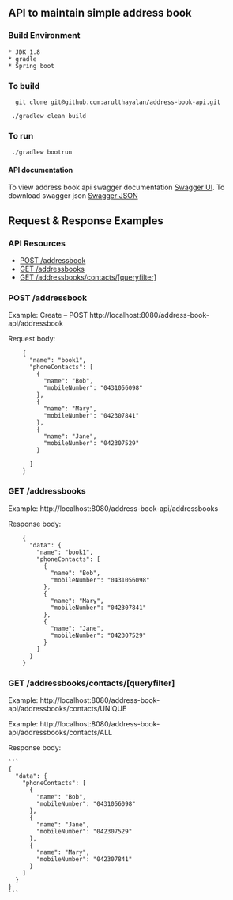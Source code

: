 ## API to maintain simple address book

### Build Environment
    * JDK 1.8
    * gradle
    * Spring boot
    
### To build
  ```
    git clone git@github.com:arulthayalan/address-book-api.git
    
   ./gradlew clean build
  
  ```
### To run
   ```
    ./gradlew bootrun
   
   ```
#### API documentation
To view address book api swagger documentation [Swagger UI](http://localhost:8080/address-book-api/swagger-ui.html).
To download swagger json [Swagger JSON](http://localhost:8080/address-book-api/v2/api-docs)

## Request & Response Examples

### API Resources

- [POST /addressbook](#post-addressbook)
- [GET /addressbooks](#get-addressbooks)
- [GET /addressbooks/contacts/[queryfilter]](#get-addressbookscontactsqueryfilter)
    
### POST /addressbook

Example: Create – POST http://localhost:8080/address-book-api/addressbook

Request body:
```
    {
      "name": "book1",
      "phoneContacts": [
        {
          "name": "Bob",
          "mobileNumber": "0431056098"
        },
        {
          "name": "Mary",
          "mobileNumber": "042307841"
        },
        {
          "name": "Jane",
          "mobileNumber": "042307529"
        }
    
      ]
    }
```
### GET /addressbooks

Example: http://localhost:8080/address-book-api/addressbooks

Response body:
```
    {
      "data": {
        "name": "book1",
        "phoneContacts": [
          {
            "name": "Bob",
            "mobileNumber": "0431056098"
          },
          {
            "name": "Mary",
            "mobileNumber": "042307841"
          },
          {
            "name": "Jane",
            "mobileNumber": "042307529"
          }
        ]
      }
    }
```
### GET /addressbooks/contacts/[queryfilter]

Example: http://localhost:8080/address-book-api/addressbooks/contacts/UNIQUE

Example: http://localhost:8080/address-book-api/addressbooks/contacts/ALL

Response body:

    ```
    {
      "data": {
        "phoneContacts": [
          {
            "name": "Bob",
            "mobileNumber": "0431056098"
          },
          {
            "name": "Jane",
            "mobileNumber": "042307529"
          },
          {
            "name": "Mary",
            "mobileNumber": "042307841"
          }
        ]
      }
    }
    ```


    
  
    
